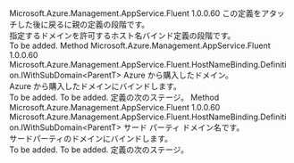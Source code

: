 <Type Name="IWithDomain&lt;ParentT&gt;" FullName="Microsoft.Azure.Management.AppService.Fluent.HostNameBinding.Definition.IWithDomain&lt;ParentT&gt;">
  <TypeSignature Language="C#" Value="public interface IWithDomain&lt;ParentT&gt;" />
  <TypeSignature Language="ILAsm" Value=".class public interface auto ansi abstract IWithDomain`1&lt;ParentT&gt;" />
  <TypeSignature Language="DocId" Value="T:Microsoft.Azure.Management.AppService.Fluent.HostNameBinding.Definition.IWithDomain`1" />
  <TypeSignature Language="VB.NET" Value="Public Interface IWithDomain(Of ParentT)" />
  <TypeSignature Language="F#" Value="type IWithDomain&lt;'ParentT&gt; = interface" />
  <AssemblyInfo>
    <AssemblyName>Microsoft.Azure.Management.AppService.Fluent</AssemblyName>
    <AssemblyVersion>1.0.0.60</AssemblyVersion>
  </AssemblyInfo>
  <TypeParameters>
    <TypeParameter Name="ParentT" />
  </TypeParameters>
  <Interfaces />
  <Docs>
    <typeparam name="ParentT">この定義をアタッチした後に戻るに親の定義の段階です。</typeparam>
    <summary>
            指定するドメインを許可するホスト名バインド定義の段階です。
            </summary>
    <remarks>To be added.</remarks>
  </Docs>
  <Members>
    <Member MemberName="WithAzureManagedDomain">
      <MemberSignature Language="C#" Value="public Microsoft.Azure.Management.AppService.Fluent.HostNameBinding.Definition.IWithSubDomain&lt;ParentT&gt; WithAzureManagedDomain (Microsoft.Azure.Management.AppService.Fluent.IAppServiceDomain domain);" />
      <MemberSignature Language="ILAsm" Value=".method public hidebysig newslot virtual instance class Microsoft.Azure.Management.AppService.Fluent.HostNameBinding.Definition.IWithSubDomain`1&lt;!ParentT&gt; WithAzureManagedDomain(class Microsoft.Azure.Management.AppService.Fluent.IAppServiceDomain domain) cil managed" />
      <MemberSignature Language="DocId" Value="M:Microsoft.Azure.Management.AppService.Fluent.HostNameBinding.Definition.IWithDomain`1.WithAzureManagedDomain(Microsoft.Azure.Management.AppService.Fluent.IAppServiceDomain)" />
      <MemberSignature Language="VB.NET" Value="Public Function WithAzureManagedDomain (domain As IAppServiceDomain) As IWithSubDomain(Of ParentT)" />
      <MemberSignature Language="F#" Value="abstract member WithAzureManagedDomain : Microsoft.Azure.Management.AppService.Fluent.IAppServiceDomain -&gt; Microsoft.Azure.Management.AppService.Fluent.HostNameBinding.Definition.IWithSubDomain&lt;'ParentT&gt;" Usage="iWithDomain.WithAzureManagedDomain domain" />
      <MemberType>Method</MemberType>
      <AssemblyInfo>
        <AssemblyName>Microsoft.Azure.Management.AppService.Fluent</AssemblyName>
        <AssemblyVersion>1.0.0.60</AssemblyVersion>
      </AssemblyInfo>
      <ReturnValue>
        <ReturnType>Microsoft.Azure.Management.AppService.Fluent.HostNameBinding.Definition.IWithSubDomain&lt;ParentT&gt;</ReturnType>
      </ReturnValue>
      <Parameters>
        <Parameter Name="domain" Type="Microsoft.Azure.Management.AppService.Fluent.IAppServiceDomain" />
      </Parameters>
      <Docs>
        <param name="domain">Azure から購入したドメイン。</param>
        <summary>
            Azure から購入したドメインにバインドします。
            </summary>
        <returns>To be added.</returns>
        <remarks>To be added.</remarks>
        <return>定義の次のステージ。</return>
      </Docs>
    </Member>
    <Member MemberName="WithThirdPartyDomain">
      <MemberSignature Language="C#" Value="public Microsoft.Azure.Management.AppService.Fluent.HostNameBinding.Definition.IWithSubDomain&lt;ParentT&gt; WithThirdPartyDomain (string domain);" />
      <MemberSignature Language="ILAsm" Value=".method public hidebysig newslot virtual instance class Microsoft.Azure.Management.AppService.Fluent.HostNameBinding.Definition.IWithSubDomain`1&lt;!ParentT&gt; WithThirdPartyDomain(string domain) cil managed" />
      <MemberSignature Language="DocId" Value="M:Microsoft.Azure.Management.AppService.Fluent.HostNameBinding.Definition.IWithDomain`1.WithThirdPartyDomain(System.String)" />
      <MemberSignature Language="VB.NET" Value="Public Function WithThirdPartyDomain (domain As String) As IWithSubDomain(Of ParentT)" />
      <MemberSignature Language="F#" Value="abstract member WithThirdPartyDomain : string -&gt; Microsoft.Azure.Management.AppService.Fluent.HostNameBinding.Definition.IWithSubDomain&lt;'ParentT&gt;" Usage="iWithDomain.WithThirdPartyDomain domain" />
      <MemberType>Method</MemberType>
      <AssemblyInfo>
        <AssemblyName>Microsoft.Azure.Management.AppService.Fluent</AssemblyName>
        <AssemblyVersion>1.0.0.60</AssemblyVersion>
      </AssemblyInfo>
      <ReturnValue>
        <ReturnType>Microsoft.Azure.Management.AppService.Fluent.HostNameBinding.Definition.IWithSubDomain&lt;ParentT&gt;</ReturnType>
      </ReturnValue>
      <Parameters>
        <Parameter Name="domain" Type="System.String" />
      </Parameters>
      <Docs>
        <param name="domain">サード パーティ ドメイン名です。</param>
        <summary>
            サードパーティのドメインにバインドします。
            </summary>
        <returns>To be added.</returns>
        <remarks>To be added.</remarks>
        <return>定義の次のステージ。</return>
      </Docs>
    </Member>
  </Members>
</Type>